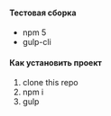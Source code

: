#### Тестовая сборка
* npm 5
* gulp-cli

#### Как установить проект
1. clone this repo
2. npm i
3. gulp